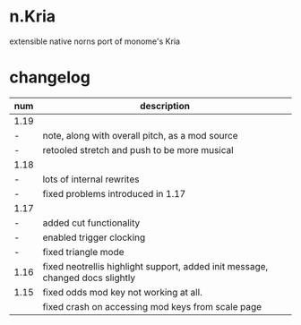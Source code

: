 # n.Kria
extensible native norns port of monome's Kria

# changelog
| num | description |
|-|-|
| 1.19
|-| note, along with overall pitch, as a mod source
|-| retooled stretch and push to be more musical
| 1.18 
|-| lots of internal rewrites
|-| fixed problems introduced in 1.17
| 1.17 | 
|-| added cut functionality 
|-| enabled trigger clocking 
|-| fixed triangle mode 
| 1.16 | fixed neotrellis highlight support, added init message, changed docs slightly |
| 1.15 | fixed odds mod key not working at all. |
|| fixed crash on accessing mod keys from scale page |
